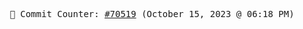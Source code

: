 <p align="center">
    <samp>
        📮 Commit Counter: <a href="https://github.com/Javascript-void0/Javascript-void0/commits/main">#70519</a> (October 15, 2023 @ 06:18 PM)
    </samp>
</p>